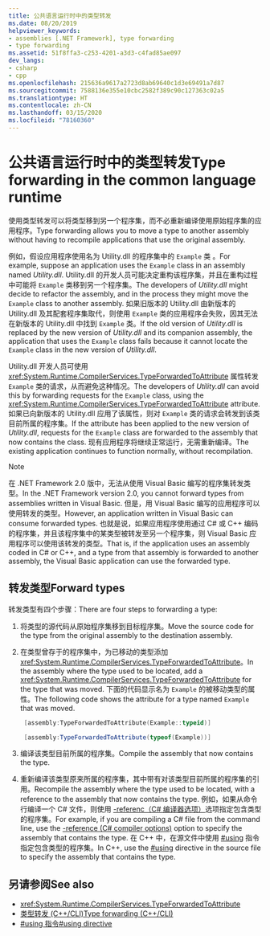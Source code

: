 ```yaml
---
title: 公共语言运行时中的类型转发
ms.date: 08/20/2019
helpviewer_keywords:
- assemblies [.NET Framework], type forwarding
- type forwarding
ms.assetid: 51f8ffa3-c253-4201-a3d3-c4fad85ae097
dev_langs:
- csharp
- cpp
ms.openlocfilehash: 215636a9617a2723d8ab69640c1d3e69491a7d87
ms.sourcegitcommit: 7588136e355e10cbc2582f389c90c127363c02a5
ms.translationtype: HT
ms.contentlocale: zh-CN
ms.lasthandoff: 03/15/2020
ms.locfileid: "78160360"
---
```

# <a name="type-forwarding-in-the-common-language-runtime"></a><span data-ttu-id="254a5-102">公共语言运行时中的类型转发</span><span class="sxs-lookup"><span data-stu-id="254a5-102">Type forwarding in the common language runtime</span></span>
<span data-ttu-id="254a5-103">使用类型转发可以将类型移到另一个程序集，而不必重新编译使用原始程序集的应用程序。</span><span class="sxs-lookup"><span data-stu-id="254a5-103">Type forwarding allows you to move a type to another assembly without having to recompile applications that use the original assembly.</span></span>  
  
 <span data-ttu-id="254a5-104">例如，假设应用程序使用名为 Utility.dll 的程序集中的 `Example` 类  。</span><span class="sxs-lookup"><span data-stu-id="254a5-104">For example, suppose an application uses the `Example` class in an assembly named *Utility.dll*.</span></span> <span data-ttu-id="254a5-105">Utility.dll 的开发人员可能决定重构该程序集，并且在重构过程中可能将 `Example` 类移到另一个程序集。</span><span class="sxs-lookup"><span data-stu-id="254a5-105">The developers of *Utility.dll* might decide to refactor the assembly, and in the process they might move the `Example` class to another assembly.</span></span> <span data-ttu-id="254a5-106">如果旧版本的 Utility.dll 由新版本的 Utility.dll 及其配套程序集取代，则使用 `Example` 类的应用程序会失败，因其无法在新版本的 Utility.dll 中找到 `Example` 类。</span><span class="sxs-lookup"><span data-stu-id="254a5-106">If the old version of *Utility.dll* is replaced by the new version of *Utility.dll* and its companion assembly, the application that uses the `Example` class fails because it cannot locate the `Example` class in the new version of *Utility.dll*.</span></span>  
  
 <span data-ttu-id="254a5-107">Utility.dll 开发人员可使用 <xref:System.Runtime.CompilerServices.TypeForwardedToAttribute> 属性转发 `Example` 类的请求，从而避免这种情况。</span><span class="sxs-lookup"><span data-stu-id="254a5-107">The developers of *Utility.dll* can avoid this by forwarding requests for the `Example` class, using the <xref:System.Runtime.CompilerServices.TypeForwardedToAttribute> attribute.</span></span> <span data-ttu-id="254a5-108">如果已向新版本的 Utility.dll 应用了该属性，则对 `Example` 类的请求会转发到该类目前所属的程序集。</span><span class="sxs-lookup"><span data-stu-id="254a5-108">If the attribute has been applied to the new version of *Utility.dll*, requests for the `Example` class are forwarded to the assembly that now contains the class.</span></span> <span data-ttu-id="254a5-109">现有应用程序将继续正常运行，无需重新编译。</span><span class="sxs-lookup"><span data-stu-id="254a5-109">The existing application continues to function normally, without recompilation.</span></span>  
  
> [!NOTE]
> <span data-ttu-id="254a5-110">在 .NET Framework 2.0 版中，无法从使用 Visual Basic 编写的程序集转发类型。</span><span class="sxs-lookup"><span data-stu-id="254a5-110">In the .NET Framework version 2.0, you cannot forward types from assemblies written in Visual Basic.</span></span> <span data-ttu-id="254a5-111">但是，用 Visual Basic 编写的应用程序可以使用转发的类型。</span><span class="sxs-lookup"><span data-stu-id="254a5-111">However, an application written in Visual Basic can consume forwarded types.</span></span> <span data-ttu-id="254a5-112">也就是说，如果应用程序使用通过 C# 或 C++ 编码的程序集，并且该程序集中的某类型被转发至另一个程序集，则 Visual Basic 应用程序可以使用该转发的类型。</span><span class="sxs-lookup"><span data-stu-id="254a5-112">That is, if the application uses an assembly coded in C# or C++, and a type from that assembly is forwarded to another assembly, the Visual Basic application can use the forwarded type.</span></span>  
  
## <a name="forward-types"></a><span data-ttu-id="254a5-113">转发类型</span><span class="sxs-lookup"><span data-stu-id="254a5-113">Forward types</span></span>  
 <span data-ttu-id="254a5-114">转发类型有四个步骤：</span><span class="sxs-lookup"><span data-stu-id="254a5-114">There are four steps to forwarding a type:</span></span>  
  
1. <span data-ttu-id="254a5-115">将类型的源代码从原始程序集移到目标程序集。</span><span class="sxs-lookup"><span data-stu-id="254a5-115">Move the source code for the type from the original assembly to the destination assembly.</span></span>  

2. <span data-ttu-id="254a5-116">在类型曾存于的程序集中，为已移动的类型添加 <xref:System.Runtime.CompilerServices.TypeForwardedToAttribute>。</span><span class="sxs-lookup"><span data-stu-id="254a5-116">In the assembly where the type used to be located, add a <xref:System.Runtime.CompilerServices.TypeForwardedToAttribute> for the type that was moved.</span></span> <span data-ttu-id="254a5-117">下面的代码显示名为 `Example` 的被移动类型的属性。</span><span class="sxs-lookup"><span data-stu-id="254a5-117">The following code shows the attribute for a type named `Example` that was moved.</span></span>  

   ```cpp  
    [assembly:TypeForwardedToAttribute(Example::typeid)]  
   ```

   ```csharp  
    [assembly:TypeForwardedToAttribute(typeof(Example))]  
   ```  

3. <span data-ttu-id="254a5-118">编译该类型目前所属的程序集。</span><span class="sxs-lookup"><span data-stu-id="254a5-118">Compile the assembly that now contains the type.</span></span>  

4. <span data-ttu-id="254a5-119">重新编译该类型原来所属的程序集，其中带有对该类型目前所属的程序集的引用。</span><span class="sxs-lookup"><span data-stu-id="254a5-119">Recompile the assembly where the type used to be located, with a reference to the assembly that now contains the type.</span></span> <span data-ttu-id="254a5-120">例如，如果从命令行编译一个 C# 文件，则使用 [-referenc（C# 编译器选项）](../../csharp/language-reference/compiler-options/reference-compiler-option.md)选项指定包含类型的程序集。</span><span class="sxs-lookup"><span data-stu-id="254a5-120">For example, if you are compiling a C# file from the command line, use the [-reference (C# compiler options)](../../csharp/language-reference/compiler-options/reference-compiler-option.md) option to specify the assembly that contains the type.</span></span> <span data-ttu-id="254a5-121">在 C++ 中，在源文件中使用 [#using](/cpp/preprocessor/hash-using-directive-cpp) 指令指定包含类型的程序集。</span><span class="sxs-lookup"><span data-stu-id="254a5-121">In C++, use the [#using](/cpp/preprocessor/hash-using-directive-cpp) directive in the source file to specify the assembly that contains the type.</span></span>  
  
## <a name="see-also"></a><span data-ttu-id="254a5-122">另请参阅</span><span class="sxs-lookup"><span data-stu-id="254a5-122">See also</span></span>

- <xref:System.Runtime.CompilerServices.TypeForwardedToAttribute>
- [<span data-ttu-id="254a5-123">类型转发 (C++/CLI)</span><span class="sxs-lookup"><span data-stu-id="254a5-123">Type forwarding (C++/CLI)</span></span>](/cpp/windows/type-forwarding-cpp-cli)
- [<span data-ttu-id="254a5-124">#using 指令</span><span class="sxs-lookup"><span data-stu-id="254a5-124">#using directive</span></span>](/cpp/preprocessor/hash-using-directive-cpp)

